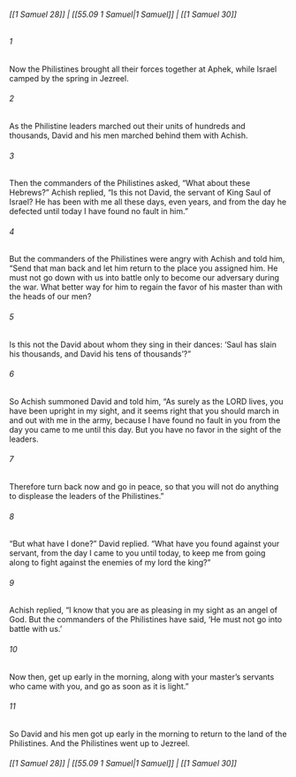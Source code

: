 
###### [[1 Samuel 28]] | [[55.09 1 Samuel|1 Samuel]] | [[1 Samuel 30]]

###### 1
Now the Philistines brought all their forces together at Aphek, while Israel camped by the spring in Jezreel.
###### 2
As the Philistine leaders marched out their units of hundreds and thousands, David and his men marched behind them with Achish.
###### 3
Then the commanders of the Philistines asked, “What about these Hebrews?” Achish replied, “Is this not David, the servant of King Saul of Israel? He has been with me all these days, even years, and from the day he defected until today I have found no fault in him.”
###### 4
But the commanders of the Philistines were angry with Achish and told him, “Send that man back and let him return to the place you assigned him. He must not go down with us into battle only to become our adversary during the war. What better way for him to regain the favor of his master than with the heads of our men?
###### 5
Is this not the David about whom they sing in their dances: ‘Saul has slain his thousands, and David his tens of thousands’?”
###### 6
So Achish summoned David and told him, “As surely as the LORD lives, you have been upright in my sight, and it seems right that you should march in and out with me in the army, because I have found no fault in you from the day you came to me until this day. But you have no favor in the sight of the leaders.
###### 7
Therefore turn back now and go in peace, so that you will not do anything to displease the leaders of the Philistines.”
###### 8
“But what have I done?” David replied. “What have you found against your servant, from the day I came to you until today, to keep me from going along to fight against the enemies of my lord the king?”
###### 9
Achish replied, “I know that you are as pleasing in my sight as an angel of God. But the commanders of the Philistines have said, ‘He must not go into battle with us.’
###### 10
Now then, get up early in the morning, along with your master’s servants who came with you, and go as soon as it is light.”
###### 11
So David and his men got up early in the morning to return to the land of the Philistines. And the Philistines went up to Jezreel.

###### [[1 Samuel 28]] | [[55.09 1 Samuel|1 Samuel]] | [[1 Samuel 30]]
